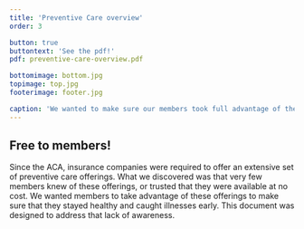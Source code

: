 ```yaml
---
title: 'Preventive Care overview'
order: 3

button: true
buttontext: 'See the pdf!'
pdf: preventive-care-overview.pdf

bottomimage: bottom.jpg
topimage: top.jpg
footerimage: footer.jpg

caption: 'We wanted to make sure our members took full advantage of their free preventive care.'
---
```


## Free to members!
Since the ACA, insurance companies were required to offer an extensive set of preventive care offerings. What we discovered was that very few members knew of these offerings, or trusted that they were available at no cost. We wanted members to take advantage of these offerings to make sure that they stayed healthy and caught illnesses early. This document was designed to address that lack of awareness.